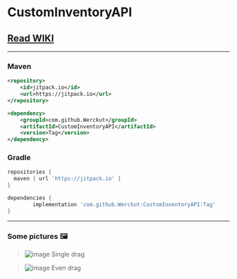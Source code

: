 # CustomInventoryAPI
## [Read WIKI](https://github.com/Werckut/CustomInventoryAPI/wiki)
---
### Maven
```xml
<repository>
    <id>jitpack.io</id>
    <url>https://jitpack.io</url>
</repository>
```
```xml
<dependency>
    <groupId>com.github.Werckut</groupId>
    <artifactId>CustomInventoryAPI</artifactId>
    <version>Tag</version>
</dependency>
```
### Gradle
```gradle
repositories {
  maven { url 'https://jitpack.io' }
}
```
```gradle
dependencies {
        implementation 'com.github.Werckut:CustomInventoryAPI:Tag'
}
```
---
### Some pictures 🖼️
> ![image](https://user-images.githubusercontent.com/51494093/175774124-a511a8d5-c132-4ee1-b119-86158286a9bd.png)
> Single drag

> ![image](https://user-images.githubusercontent.com/51494093/175774122-374ab669-8a4d-4793-9870-1b373cf152a7.png)
> Even drag
